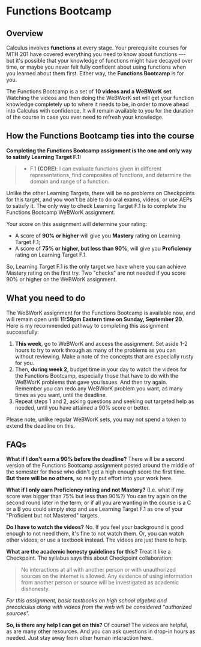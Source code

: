 # Functions Bootcamp

## Overview

Calculus involves **functions** at every stage. Your prerequisite courses for MTH 201 have covered everything you need to know about functions --- but it's possible that your knowledge of functions might have decayed over time, or maybe you never felt fully confident about using functions when you learned about them first. Either way, the **Functions Bootcamp** is for you. 

The Functions Bootcamp is a set of **10 videos and a WeBWorK set**. Watching the videos and then doing the WeBWorK set will get your function knowledge completely up to where it needs to be, in order to move ahead into Calculus with confidence. It will remain available to you for the duration of the course in case you ever need to refresh your knowledge. 

## How the Functions Bootcamp ties into the course 

**Completing the Functions Bootcamp assignment is the one and only way to satisfy Learning Target F.1:**

>- F.1 **(CORE)**: I can evaluate functions given in different representations, find composites of functions, and determine the domain and range of a function. 

Unlike the other Learning Targets, there will be no problems on Checkpoints for this target, and you won't be able to do oral exams, videos, or use AEPs to satisfy it. The only way to check Learning Target F.1 is to complete the Functions Bootcamp WeBWorK assignment. 

Your score on this assignment will determine your rating: 

- A score of **90% or higher** will give you **Mastery** rating on Learning Target F.1; 
- A score of **75% or higher, but less than 90%**, will give you **Proficiency** rating on Learning Target F.1. 

So, Learning Target F.1 is the only target we have where you can achieve Mastery rating on the first try. Two "checks" are not needed if you score 90% or higher on the WeBWorK assignment. 


## What you need to do

The WeBWorK assignment for the Functions Bootcamp is available now, and will remain open until **11:59pm Eastern time on Sunday, September 20**. Here is my recommended pathway to completing this assignment successfully: 

1. **This week**, go to WeBWorK and access the assignment. Set aside 1-2 hours to try to work through as many of the problems as you can without reviewing. Make a note of the concepts that are especially rusty for you. 
2. Then, **during week 2**, budget time in your day to watch the videos for the Functions Bootcamp, especially those that have to do with the WeBWorK problems that gave you issues. And then try again. Remember you can redo any WeBWorK problem you want, as many times as you want, until the deadline. 
3. Repeat steps 1 and 2, asking questions and seeking out targeted help as needed, until you have attained a 90% score or better. 

Please note, unlike regular WeBWorK sets, you may not spend a token to extend the deadline on this. 

## FAQs

**What if I don't earn a 90% before the deadline?** There will be a second version of the Functions Bootcamp assignment posted around the middle of the semester for those who didn't get a high enough score the first time. **But there will be no others,** so really put effort into your work here. 

**What if I only earn Proficiency rating and not Mastery?** (I.e. what if my score was bigger than 75% but less than 90%?) You can try again on the second round later in the term; or if all you are wanting in the course is a C or a B you could simply stop and use Learning Target F.1 as one of your "Proficient but not Mastered" targets. 

**Do I have to watch the videos?** No. If you feel your background is good enough to not need them, it's fine to not watch them. Or, you can watch other videos; or use a textbook instead. The videos are just there to help. 

**What are the academic honesty guidelines for this?** Treat it like a Checkpoint. The syllabus says this about Checkpoint collaboration: 

>No interactions at all with another person or with unauthorized sources on the internet is allowed. Any evidence of using information from another person or source will be investigated as academic dishonesty. 

*For this assignment, basic textbooks on high school algebra and precalculus along with videos from the web will be considered "authorized sources".* 

**So, is there any help I can get on this?** Of course! The videos are helpful, as are many other resources. And you can ask questions in drop-in hours as needed. Just stay away from other human interaction here. 
<!--stackedit_data:
eyJoaXN0b3J5IjpbLTE1MjA3MjYyOTldfQ==
-->